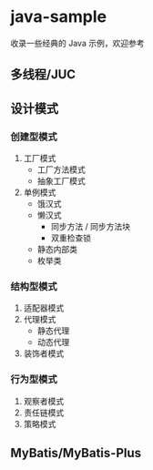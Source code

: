 # java-sample
收录一些经典的 Java 示例，欢迎参考

## 多线程/JUC

## 设计模式
### 创建型模式
1. 工厂模式
   - 工厂方法模式
   - 抽象工厂模式
2. 单例模式
   - 饿汉式
   - 懒汉式
     - 同步方法 / 同步方法块
     - 双重检查锁
   - 静态内部类
   - 枚举类
### 结构型模式
1. 适配器模式
2. 代理模式
    - 静态代理
    - 动态代理
3. 装饰者模式
### 行为型模式
1. 观察者模式
2. 责任链模式
3. 策略模式

## MyBatis/MyBatis-Plus